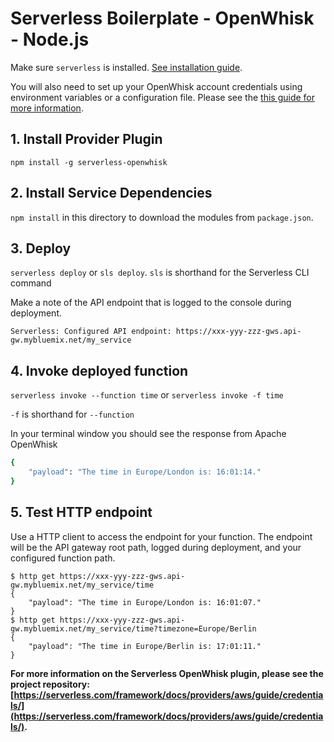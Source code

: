 <!--
title: OpenWhisk Serverless Scheduled Cron job example in NodeJS
description: This example demonstrates scheduleding a cron job in NodeJS.
layout: Doc
-->
# Serverless Boilerplate - OpenWhisk - Node.js

Make sure `serverless` is installed. [See installation guide](https://serverless.com/framework/docs/providers/openwhisk/guide/installation/).

You will also need to set up your OpenWhisk account credentials using environment variables or a configuration file. Please see the [this guide for more information](https://serverless.com/framework/docs/providers/aws/guide/credentials/).

## 1. Install Provider Plugin
`npm install -g serverless-openwhisk` 

## 2. Install Service Dependencies
`npm install` in this directory to download the modules from `package.json`.

## 3. Deploy
`serverless deploy` or `sls deploy`. `sls` is shorthand for the Serverless CLI command

Make a note of the API endpoint that is logged to the console during deployment.

```
Serverless: Configured API endpoint: https://xxx-yyy-zzz-gws.api-gw.mybluemix.net/my_service
```

## 4. Invoke deployed function
`serverless invoke --function time` or `serverless invoke -f time`

`-f` is shorthand for `--function`

In your terminal window you should see the response from Apache OpenWhisk

```bash
{
    "payload": "The time in Europe/London is: 16:01:14."
}
```

## 5. Test HTTP endpoint

Use a HTTP client to access the endpoint for your function. The endpoint will
be the API gateway root path, logged during deployment, and your configured
function path.

```
$ http get https://xxx-yyy-zzz-gws.api-gw.mybluemix.net/my_service/time
{
    "payload": "The time in Europe/London is: 16:01:07."
}
$ http get https://xxx-yyy-zzz-gws.api-gw.mybluemix.net/my_service/time?timezone=Europe/Berlin
{
    "payload": "The time in Europe/Berlin is: 17:01:11."
}
```

**For more information on the Serverless OpenWhisk plugin, please see the project repository: [https://serverless.com/framework/docs/providers/aws/guide/credentials/](https://serverless.com/framework/docs/providers/aws/guide/credentials/).**
